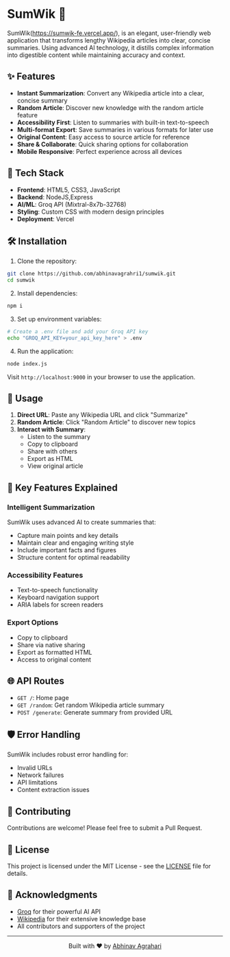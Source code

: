 # SumWik 📝

SumWik(https://sumwik-fe.vercel.app/), is an elegant, user-friendly web application that transforms lengthy Wikipedia articles into clear, concise summaries. Using advanced AI technology, it distills complex information into digestible content while maintaining accuracy and context.

## ✨ Features

- **Instant Summarization**: Convert any Wikipedia article into a clear, concise summary
- **Random Article**: Discover new knowledge with the random article feature
- **Accessibility First**: Listen to summaries with built-in text-to-speech
- **Multi-format Export**: Save summaries in various formats for later use
- **Original Content**: Easy access to source article for reference
- **Share & Collaborate**: Quick sharing options for collaboration
- **Mobile Responsive**: Perfect experience across all devices

## 🚀 Tech Stack

- **Frontend**: HTML5, CSS3, JavaScript
- **Backend**: NodeJS,Express
- **AI/ML**: Groq API (Mixtral-8x7b-32768)
- **Styling**: Custom CSS with modern design principles
- **Deployment**: Vercel

## 🛠️ Installation

1. Clone the repository:
```bash
git clone https://github.com/abhinavagrahri1/sumwik.git
cd sumwik
```

2. Install dependencies:
```bash
npm i
```

3. Set up environment variables:
```bash
# Create a .env file and add your Groq API key
echo "GROQ_API_KEY=your_api_key_here" > .env
```

4. Run the application:
```bash
node index.js
```

Visit `http://localhost:9000` in your browser to use the application.

## 🌟 Usage

1. **Direct URL**: Paste any Wikipedia URL and click "Summarize"
2. **Random Article**: Click "Random Article" to discover new topics
3. **Interact with Summary**:
   - Listen to the summary
   - Copy to clipboard
   - Share with others
   - Export as HTML
   - View original article

## 🎯 Key Features Explained

### Intelligent Summarization
SumWik uses advanced AI to create summaries that:
- Capture main points and key details
- Maintain clear and engaging writing style
- Include important facts and figures
- Structure content for optimal readability

### Accessibility Features
- Text-to-speech functionality
- Keyboard navigation support
- ARIA labels for screen readers

### Export Options
- Copy to clipboard
- Share via native sharing
- Export as formatted HTML
- Access to original content

## 🌐 API Routes

- `GET /`: Home page
- `GET /random`: Get random Wikipedia article summary
- `POST /generate`: Generate summary from provided URL

## 🛡️ Error Handling

SumWik includes robust error handling for:
- Invalid URLs
- Network failures
- API limitations
- Content extraction issues

## 🤝 Contributing

Contributions are welcome! Please feel free to submit a Pull Request.

## 📄 License

This project is licensed under the MIT License - see the [LICENSE](LICENSE) file for details.

## 🙏 Acknowledgments

- [Groq](https://groq.com/) for their powerful AI API
- [Wikipedia](https://www.wikipedia.org/) for their extensive knowledge base
- All contributors and supporters of the project

---

<p align="center">Built with ❤️ by <a href="https://github.com/abhinavagrahari1">Abhinav Agrahari</a></p>
